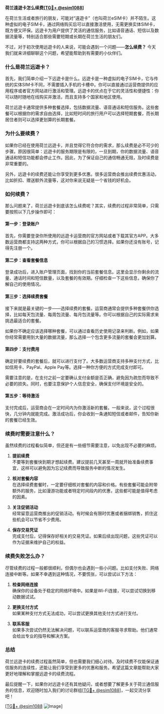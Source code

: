 **荷兰遠遊卡怎么续费[[TG💪+ @esim1088](https://t.me/s/esim1088)]**

在荷兰生活或者旅行的朋友，可能对“遠遊卡”（也叫荷兰eSIM卡）并不陌生。这种虚拟的电子SIM卡，通过网络购买后可以直接激活使用，无需更换实体SIM卡，既方便又环保。远遊卡为用户提供了灵活的通信服务，比如语音通话、短信以及数据流量等，特别适合那些需要短期或长期在荷兰生活的朋友们。

不过，对于初次使用远遊卡的人来说，可能会遇到一个问题——**怎么续费？** 今天我们就来详细聊聊这个问题，希望能帮助到有需要的小伙伴们。

### **什么是荷兰远遊卡？**

首先，我们简单介绍一下远遊卡是什么。远遊卡是一种虚拟的电子SIM卡，它与传统的实体SIM卡不同，不需要插入手机的卡槽中。你可以直接通过运营商提供的应用程序或者官方网站进行激活和管理。远遊卡的优点在于它的灵活性和便捷性：你可以随时随地在线购买并激活，而且支持多个国家和地区使用。

荷兰远遊卡通常提供多种套餐选择，包括数据流量、语音通话和短信服务。这些套餐可以根据你的需求自由选择，比如短时间的旅行用户可以选择短期套餐，而长期居住者则可以选择更划算的长期套餐。

### **为什么要续费？**

如果你已经在使用荷兰远遊卡，并且觉得它符合你的需求，那么续费是必不可少的步骤。原因很简单：远遊卡的服务期限是有限的，一旦到期，你的数据流量、语音通话和短信功能都会停止工作。因此，为了保证自己的通信畅通无阻，及时续费是非常重要的。

另外，远遊卡的续费还能让你享受到更多优惠。很多运营商会推出续费优惠活动，比如折扣、赠送额外流量等，这对你来说无疑是一个省钱的好机会。

### **如何续费？**

那么问题来了，荷兰远遊卡到底该怎么续费呢？其实，续费的过程非常简单，只需要按照以下几步操作即可：

#### **第一步：登录账户**
首先，你需要登录你所使用的远遊卡运营商的官方网站或者下载其官方APP。大多数运营商都支持这两种方式，你可以根据自己的习惯选择。如果你还没有账号，记得先注册一个。

#### **第二步：查看套餐信息**
登录成功后，进入账户管理页面，找到你的当前套餐信息。这里会显示你剩余的流量、通话时间和短信数量，以及套餐的有效期。仔细检查一下这些信息，确保你了解自己的使用情况。

#### **第三步：选择续费套餐**
接下来就是最关键的一步——选择续费的套餐。运营商通常会提供多种套餐供你选择，比如每天包流量、每周包流量、每月包流量等。你可以根据自己的实际需求来挑选最适合的套餐。

如果你不确定应该选择哪种套餐，可以通过查看历史使用记录来判断。例如，如果你经常需要用到大量的数据流量，那么选择一个包含更多流量的套餐会更加划算。

#### **第四步：支付费用**
确定好要续费的套餐后，就可以进行支付了。大多数运营商支持多种支付方式，比如信用卡、PayPal、Apple Pay等。选择一种你方便的方式完成支付即可。

需要注意的是，在支付之前一定要确认支付金额是否正确，避免因为疏忽而导致不必要的损失。同时，也要注意保护个人信息安全，确保支付环境是安全的。

#### **第五步：等待激活**
支付完成后，运营商会在一定时间内为你激活新的套餐。一般来说，这个过程很快，几分钟内就能完成。激活成功后，你会收到一条通知短信或者邮件，告知你新的套餐已经生效。

### **续费时需要注意什么？**

虽然续费的过程看似简单，但还是有一些细节需要注意，以免出现不必要的麻烦。

1. **提前续费**  
   不要等到套餐快到期才想起续费。建议提前几天甚至一周就开始准备续费事宜，这样可以避免因为忘记续费而导致服务中断的情况发生。

2. **核对套餐内容**  
   在选择续费套餐时，一定要仔细核对套餐的内容和价格。有些套餐可能会附带额外的服务，比如漫游功能或者特定时间段内的优惠，这些都可能是值得考虑的因素。

3. **关注促销活动**  
   经常留意运营商推出的促销活动。有时候会有限时优惠或者捆绑销售，抓住这些机会可以节省不少费用。

4. **保存交易凭证**  
   完成支付后，记得保存好相关的交易凭证。如果后续出现问题，这些凭证可以作为证据来维护自己的权益。

### **续费失败怎么办？**

尽管续费的过程一般都很顺利，但偶尔也会遇到一些小问题。比如支付失败、网络连接中断等。如果不幸遇到这种情况，不要慌张，可以尝试以下方法：

1. **检查网络连接**  
   确保你的设备处于稳定的网络环境中。如果是Wi-Fi连接，可以尝试切换到移动数据试试。

2. **更换支付方式**  
   如果某种支付方式无法成功，可以尝试更换其他支付方式进行支付。

3. **联系客服**  
   如果多次尝试仍然无法解决问题，可以联系运营商的客服寻求帮助。他们通常会给出专业的指导和解决方案。

### **总结**

荷兰远遊卡的续费过程虽然简单，但也需要我们细心对待。及时续费不仅能保证通信服务的连续性，还能让我们享受到更多的优惠和服务。希望这篇文章能帮助大家更好地理解和掌握远遊卡的续费流程。

最后提醒一下，如果你对远遊卡还有其他疑问，或者想要了解更多关于荷兰通信服务的信息，欢迎随时加入我们的讨论群组[[TG💪+ @esim1088](https://t.me/s/esim1088)]，一起交流分享吧！

[[TG💪+ @esim1088](https://t.me/s/esim1088) ![Image](https://i.postimg.cc/4NQfJmqS/Snipaste-2025-05-13-00-14-12.png)]